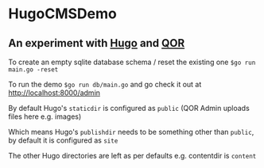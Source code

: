# HugoCMSDemo

## An experiment with [Hugo](https://github.com/spf13/hugo) and [QOR](https://github.com/qor/qor)

To create an empty sqlite database schema / reset the existing one `$go run main.go -reset`

To run the demo `$go run db/main.go` and go check it out at [http://localhost:8000/admin](http://localhost:8000/admin)

By default Hugo's `staticdir` is configured as `public` (QOR Admin uploads files here e.g. images)

Which means Hugo's `publishdir` needs to be something other than `public`, by default it is configured as `site`

The other Hugo directories are left as per defaults e.g. contentdir is `content`
